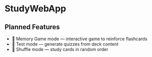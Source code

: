 # StudyWebApp


## Planned Features

- 🧠 Memory Game mode — interactive game to reinforce flashcards
- 📝 Test mode — generate quizzes from deck content
- 🔀 Shuffle mode — study cards in random order
